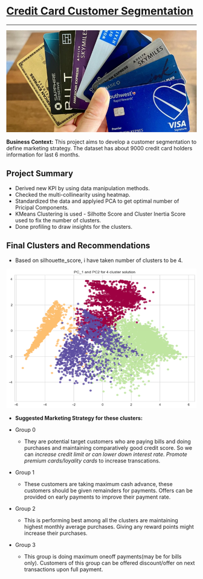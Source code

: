 # <u> Credit Card Customer Segmentation</u>

--------------------------------------------------------------------------------
<p align="center">
  <img src="credit_cards.jpeg" style="width: 800px; height: 270px;" />
</p>



**Business Context:** This project aims to develop a customer segmentation to define marketing strategy. The dataset has about 9000 credit card holders information for last 6 months.


## Project Summary
* Derived new KPI by using data manipulation methods.
* Checked the multi-collinearity using heatmap.
* Standardized the data and applyied PCA to get optimal number of Pricipal Components.
* KMeans Clustering is used - Silhotte Score and Cluster Inertia Score used to fix the number of clusters.
* Done profiling to draw insights for the clusters.

## Final Clusters and Recommendations 
* Based on silhouette_score, i have taken number of clusters to be 4.

<p align="center"><img src="Picture5_clusters_plot.png"  style="width: 600px; height: 370px" /></p>

* **Suggested Marketing Strategy for these clusters:**


* Group 0 
   - They are potential target customers who are paying bills and doing purchases and maintaining comparatively good credit score. So we can <i>increase credit limit or can lower down interest rate. Promote premium cards/loyality cards</i> to increase transcations.
   
* Group 1
   - These customers are taking maximum cash advance, these customers should be given remainders for payments. Offers can be provided on early payments to improve their payment rate.

* Group 2
   - This is performing best among all the clusters are maintaining highest monthly average purchases. Giving any reward points might increase their purchases.
   
* Group 3
   - This group is doing maximum oneoff payments(may be for bills only). Customers of this group can be offered discount/offer on next transactions upon full payment.
   
